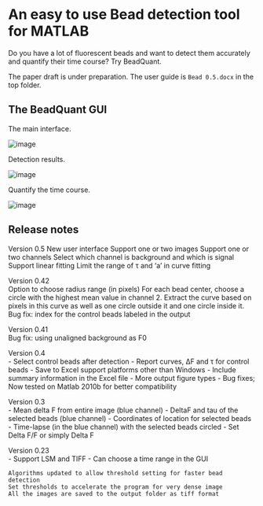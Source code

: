# An easy to use Bead detection tool for MATLAB

Do you have a lot of fluorescent beads and want to detect them accurately and quantify their time course?
Try BeadQuant.

The paper draft is under preparation. The user guide is `Bead 0.5.docx` in the top folder. 

## The BeadQuant GUI
The main interface.

![image](https://github.com/freemanwyz/BeadQuant/assets/3871340/1de6630e-c404-4ab7-b445-868379f1e236)

Detection results.

![image](https://github.com/freemanwyz/BeadQuant/assets/3871340/2804adf3-2735-4504-b0cd-be3f2af03c4a)

Quantify the time course.

![image](https://github.com/freemanwyz/BeadQuant/assets/3871340/0ec26c05-da80-4abe-b2c3-e04d98437ce8)


## Release notes
Version 0.5
	New user interface
	Support one or  two images
	Support one or two channels
	Select which channel is background and which is signal
	Support linear fitting
	Limit the range of τ and ‘a’ in curve fitting

Version 0.42  
	Option to choose radius range (in pixels)
	For each bead center, choose a circle with the highest mean value in channel 2. Extract the curve based on pixels in this curve as well as one circle outside it and one circle inside it.
	Bug fix: index for the control beads labeled in the output
 
Version 0.41  
	Bug fix: using unaligned background as F0
 
Version 0.4  
	- Select control beads after detection
	- Report curves, ΔF and τ for control beads
	- Save to Excel support platforms other than Windows
	- Include summary information in the Excel file
	- More output figure types
	- Bug fixes; Now tested on Matlab 2010b for better compatibility
 
Version 0.3  
	- Mean delta F from entire image (blue channel)
	- DeltaF and tau of the selected beads (blue channel)
	- Coordinates of location for selected beads
	- Time-lapse (in the blue channel) with the selected beads circled
	- Set Delta F/F or simply Delta F
 
Version 0.23  
	- Support LSM and TIFF
	- Can choose a time range in the GUI

	Algorithms updated to allow threshold setting for faster bead detection
	Set thresholds to accelerate the program for very dense image
	All the images are saved to the output folder as tiff format
